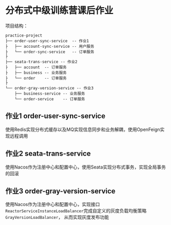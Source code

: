 # 分布式中级训练营课后作业
项目结构：
```
practice-project
├── order-user-sync-service  -- 作业1
├   ├── account-sync-service -- 用户服务
├   └── order-sync-service   -- 订单服务
├ 
├── seata-trans-service -- 作业2
├   ├── account  -- 订单服务
├   ├── business -- 业务服务
├   └── order    -- 订单服务
├ 
└── order-gray-version-service -- 作业3
    ├── business-service -- 业务服务
    └── order-service    -- 订单服务

```

## 作业1 order-user-sync-service
使用Redis实现分布式缓存以及MQ实现信息同步和业务解耦，使用OpenFeign实现远程调用

## 作业2 seata-trans-service
使用Nacos作为注册中心和配置中心，使用Seata实现分布式事务，实现全局事务的回滚

## 作业3 order-gray-version-service
使用Nacos作为注册中心和配置中心，实现接口`ReactorServiceInstanceLoadBalancer`完成自定义的灰度负载均衡策略`GrayVersionLoadBalancer`，
从而实现灰度发布功能
